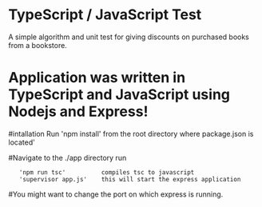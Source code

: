 # TypeScript / JavaScript Test
A simple algorithm and unit test for giving discounts on purchased books from a bookstore.

# Application was written in TypeScript and JavaScript using Nodejs and Express!

#intallation
 Run 
       'npm install'          from the root directory where package.json is located'
 
#Navigate to the ./app directory run

       'npm run tsc'          compiles tsc to javascript
       'supervisor app.js'    this will start the express application
#You might want to change the port on which express is running. 
